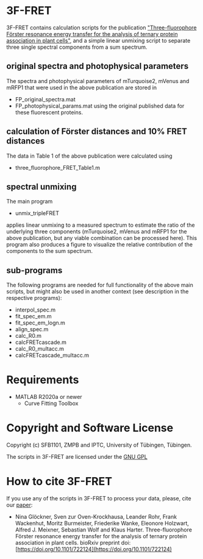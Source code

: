 # 3F-FRET
3F-FRET contains calculation scripts for the publication ["Three-fluorophore Förster resonance energy transfer for the analysis of ternary protein association in plant cells"](https://www.biorxiv.org/content/10.1101/722124v1), and a simple linear unmixing script to separate three single spectral components from a sum spectrum.

## original spectra and photophysical parameters
The spectra and photophysical parameters of mTurquoise2, mVenus and mRFP1 that were used in the above publication are stored in
- FP_original_spectra.mat
- FP_photophysical_params.mat
using the original published data for these fluorescent proteins.

## calculation of Förster distances and 10% FRET distances
The data in Table 1 of the above publication were calculated using
- three_fluorophore_FRET_Table1.m

## spectral unmixing
The main program
- unmix_tripleFRET

applies linear unmixing to a measured spectrum to estimate the ratio of the underlying three components (mTurquoise2, mVenus and mRFP1 for the above publication, but any viable combination can be processed here). This program also produces a figure to visualize the relative contribution of the components to the sum spectrum.

## sub-programs
The following programs are needed for full functionality of the above main scripts, but might also be used in another context (see description in the respective programs): 
- interpol_spec.m
- fit_spec_em.m
- fit_spec_em_logn.m
- align_spec.m
- calc_R0.m
- calcFRETcascade.m
- calc_R0_multacc.m
- calcFRETcascade_multacc.m



# Requirements
- MATLAB R2020a or newer
  - Curve Fitting Toolbox

# Copyright and Software License
Copyright (c) SFB1101, ZMPB and IPTC, University of Tübingen, Tübingen.

The scripts in 3F-FRET are licensed under the [GNU GPL](https://www.gnu.org/licenses/)

# How to cite 3F-FRET
If you use any of the scripts in 3F-FRET to process your data, please, cite our [paper](https://www.biorxiv.org/content/10.1101/722124v1):
- Nina Glöckner, Sven zur Oven-Krockhausa, Leander Rohr, Frank Wackenhut, Moritz Burmeister, Friederike Wanke, Eleonore Holzwart, Alfred J. Meixner, Sebastian Wolf and Klaus Harter. Three-fluorophore Förster resonance energy transfer for the analysis of ternary protein association in plant cells. bioRxiv preprint doi: [https://doi.org/10.1101/722124](https://doi.org/10.1101/722124)
